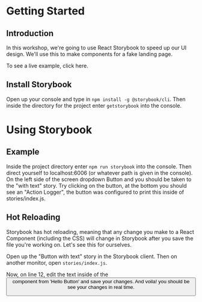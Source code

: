 # Getting Started
## Introduction
In this workshop, we're going to use React Storybook to speed up our UI design. We'll use this to make components for a fake landing page.

To see a live example, click here.

## Install Storybook
Open up your console and type in `npm install -g @storybook/cli`.
Then inside the directory for the project enter `getstorybook` into the console.

# Using Storybook
## Example
Inside the project directory enter `npm run storybook` into the console. Then direct yourself to localhost:6006 (or whatever path is given in the console). On the left side of the screen dropdown Button and you should be taken to the "with text" story. Try clicking on the button, at the bottom you should see an "Action Logger", the button was configured to print this inside of stories/index.js.

## Hot Reloading
Storybook has hot reloading, meaning that any change you make to a React Component (including the CSS) will change in Storybook after you save the file you're working on. Let's see this for ourselves.

Open up the "Button with text" story in the Storybook client. Then on another monitor, open `stories/index.js`.

Now, on line 12, edit the text inside of the <Button> component from 'Hello Button' and save your changes. And voila! you should be see your changes in real time.
